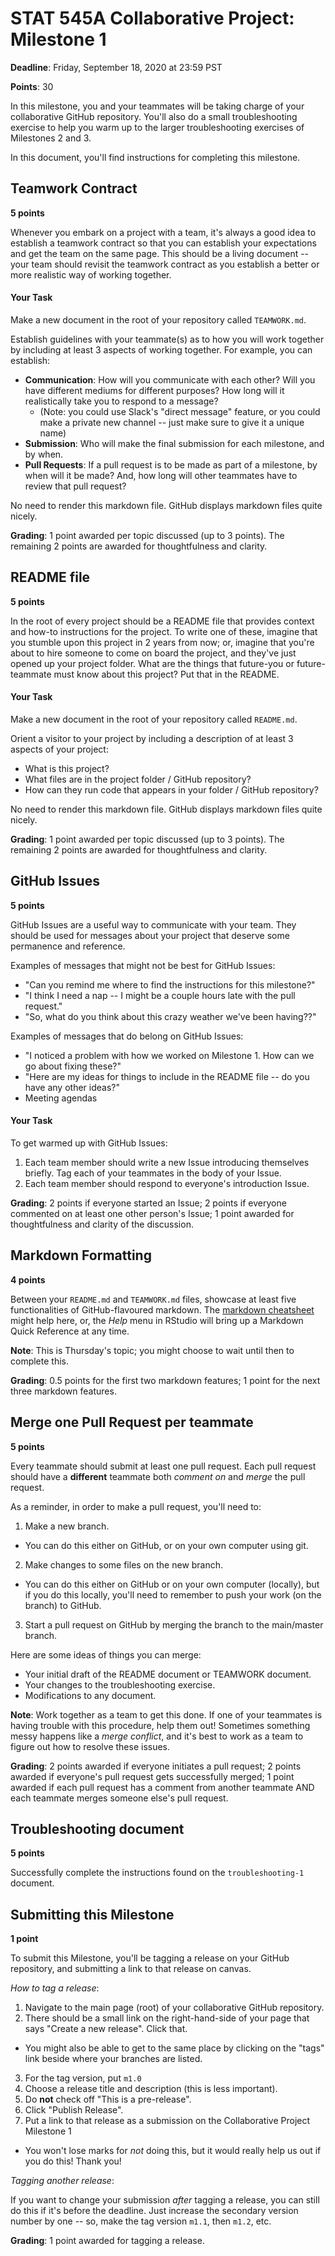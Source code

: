 # STAT 545A Collaborative Project: Milestone 1

__Deadline__: Friday, September 18, 2020 at 23:59 PST

__Points__: 30

In this milestone, you and your teammates will be taking charge of your collaborative GitHub repository. You'll also do a small troubleshooting exercise to help you warm up to the larger troubleshooting exercises of Milestones 2 and 3.

In this document, you'll find instructions for completing this milestone.

## Teamwork Contract

__5 points__

Whenever you embark on a project with a team, it's always a good idea to establish a teamwork contract so that you can establish your expectations and get the team on the same page. This should be a living document -- your team should revisit the teamwork contract as you establish a better or more realistic way of working together. 

#### Your Task

Make a new document in the root of your repository called `TEAMWORK.md`. 

Establish guidelines with your teammate(s) as to how you will work together by including at least 3 aspects of working together. For example, you can establish:

- __Communication__: How will you communicate with each other? Will you have different mediums for different purposes? How long will it realistically take you to respond to a message?
  - (Note: you could use Slack's "direct message" feature, or you could make a private new channel -- just make sure to give it a unique name)
- __Submission__: Who will make the final submission for each milestone, and by when.
- __Pull Requests__: If a pull request is to be made as part of a milestone, by when will it be made? And, how long will other teammates have to review that pull request?

No need to render this markdown file. GitHub displays markdown files quite nicely.

__Grading__: 1 point awarded per topic discussed (up to 3 points). The remaining 2 points are awarded for thoughtfulness and clarity.

## README file

__5 points__

In the root of every project should be a README file that provides context and how-to instructions for the project. To write one of these, imagine that you stumble upon this project in 2 years from now; or, imagine that you're about to hire someone to come on board the project, and they've just opened up your project folder. What are the things that future-you or future-teammate must know about this project? Put that in the README.

#### Your Task

Make a new document in the root of your repository called `README.md`. 

Orient a visitor to your project by including a description of at least 3 aspects of your project:

- What is this project?
- What files are in the project folder / GitHub repository?
- How can they run code that appears in your folder / GitHub repository?

No need to render this markdown file. GitHub displays markdown files quite nicely.

__Grading__: 1 point awarded per topic discussed (up to 3 points). The remaining 2 points are awarded for thoughtfulness and clarity.

## GitHub Issues

__5 points__

GitHub Issues are a useful way to communicate with your team. They should be used for messages about your project that deserve some permanence and reference. 

Examples of messages that might not be best for GitHub Issues:

- "Can you remind me where to find the instructions for this milestone?"
- "I think I need a nap -- I might be a couple hours late with the pull request."
- "So, what do you think about this crazy weather we've been having??"

Examples of messages that do belong on GitHub Issues:

- "I noticed a problem with how we worked on Milestone 1. How can we go about fixing these?"
- "Here are my ideas for things to include in the README file -- do you have any other ideas?"
- Meeting agendas

#### Your Task

To get warmed up with GitHub Issues:

1. Each team member should write a new Issue introducing themselves briefly. Tag each of your teammates in the body of your Issue.
2. Each team member should respond to everyone's introduction Issue. 

__Grading__: 2 points if everyone started an Issue; 2 points if everyone commented on at least one other person's Issue; 1 point awarded for thoughtfulness and clarity of the discussion.

## Markdown Formatting

__4 points__

Between your `README.md` and `TEAMWORK.md` files, showcase at least five functionalities of GitHub-flavoured markdown. The [markdown cheatsheet](https://guides.github.com/pdfs/markdown-cheatsheet-online.pdf) might help here, or, the *Help* menu in RStudio will bring up a Markdown Quick Reference at any time.

__Note__: This is Thursday's topic; you might choose to wait until then to complete this.

__Grading__: 0.5 points for the first two markdown features; 1 point for the next three markdown features.


## Merge one Pull Request per teammate

__5 points__

Every teammate should submit at least one pull request. Each pull request should have a __different__ teammate both _comment on_ and _merge_ the pull request. 

As a reminder, in order to make a pull request, you'll need to:

1. Make a new branch. 
  - You can do this either on GitHub, or on your own computer using git.
2. Make changes to some files on the new branch. 
  - You can do this either on GitHub or on your own computer (locally), but if you do this locally, you'll need to remember to push your work (on the branch) to GitHub.
3. Start a pull request on GitHub by merging the branch to the main/master branch. 

Here are some ideas of things you can merge:

- Your initial draft of the README document or TEAMWORK document.
- Your changes to the troubleshooting exercise.
- Modifications to any document.

__Note__: Work together as a team to get this done. If one of your teammates is having trouble with this procedure, help them out! Sometimes something messy happens like a _merge conflict_, and it's best to work as a team to figure out how to resolve these issues.

__Grading__: 2 points awarded if everyone initiates a pull request; 2 points awarded if everyone's pull request gets successfully merged; 1 point awarded if each pull request has a comment from another teammate AND each teammate merges someone else's pull request.

## Troubleshooting document

__5 points__

Successfully complete the instructions found on the `troubleshooting-1` document.

## Submitting this Milestone

__1 point__

To submit this Milestone, you'll be tagging a release on your GitHub repository, and submitting a link to that release on canvas. 

_How to tag a release_:

1. Navigate to the main page (root) of your collaborative GitHub repository.
2. There should be a small link on the right-hand-side of your page that says "Create a new release". Click that.
  - You might also be able to get to the same place by clicking on the "tags" link beside where your branches are listed. 
3. For the tag version, put `m1.0`
4. Choose a release title and description (this is less important).
5. Do __not__ check off "This is a pre-release".
6. Click "Publish Release".
7. Put a link to that release as a submission on the Collaborative Project Milestone 1
  - You won't lose marks for _not_ doing this, but it would really help us out if you do this! Thank you!

_Tagging another release_:

If you want to change your submission _after_ tagging a release, you can still do this if it's before the deadline. Just increase the secondary version number by one -- so, make the tag version `m1.1`, then `m1.2`, etc.

__Grading__: 1 point awarded for tagging a release.